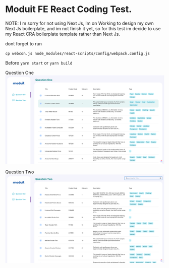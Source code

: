 # Moduit FE React Coding Test.


NOTE: 
I m sorry for not using Next Js, Im on Working to design my own Next Js boilerplate, and im not finish it yet, so for this test im decide to use my React CRA boilerplate template rather than Next Js. 

dont forget to run 
```
cp webcon.js node_modules/react-scripts/config/webpack.config.js
```
Before ```yarn start``` or ```yarn build```

Question One
![alt text](./src/assets/img/capture1.png)

Question Two
![alt text](./src/assets/img/capture2.png)



